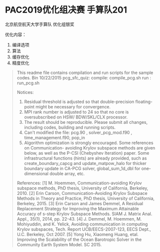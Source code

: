 # PAC2019优化组决赛  手算队201

北京航空航天大学手算队 优化组银奖

优化内容：

1. 编译选项
2. 算法
3. 缓存优化
4. 精度优化



> This readme file contains compilation and run scripts for the sample codes.
>                                                             Bin 10/22/2015
> pcg_sfc_quiz: 
> compile: compile_pcg.sh
> run    : run_pcg.sh
> 
> Notices:
> 1) Residual threshold is adjusted so that double-precision floating-point might 
> be necessary for convergence.
> 2) MPI rank number is adjusted to 24 so that no core is oversubscribed on HSW/
>  BDW/SKL/CLX processor.
> 3) The result should be reproducible. Please submit all changes, including codes, 
> building and running scripts.
> 4) Can't modified the file: pcg.90 , solver_pcg_mod.f90 , time_management.f90, pop_in
> 4) Algorithm optimization is strongly encouraged. Some references on Communication-
> avoiding Krylov subspace methods are given below, as well as the P-CSI (Chebyshev 
> Iteration) paper.
> Some infrastructural functions (hints) are already provided, such as create_boundary_capcg 
> and update_matpow_halo for thicker boundary update in CA-PCG solver, global_sum_1d_dbl 
> for one-dimensional double array, etc.
> 
> References:
> [1] M. Hoemmen, Communication-avoiding Krylov subspace methods, PhD thesis,
> University of California, Berkeley, 2010.
> [2] Erin Carson, Communication-Avoiding Krylov Subspace Methods in Theory and
> Practice, PhD thesis, University of California, Berkeley, 2015.
> [3] Erin Carson and James Demmel, A Residual Replacement Strategy for Improving
> the Maximum Attainable Accuracy of s-step Krylov Subspace Methods.
> SIAM J. Matrix Anal. Appl., 35(1), 2014, pp. 22-43.
> [4] J. Demmel, M. Hoemmen, M. Mohiyuddin, and K. Yelick, Avoiding communication
> in computing Krylov subspaces, Tech. Report UCB/EECS-2007-123, EECS Dept., U.C.
> Berkeley, Oct 2007.
> [5] Yong Hu, Xiaomeng Huang, etal. Improving the Scalability of the Ocean Barotropic 
> Solver in the Community Earth System Model. SC 2015.

